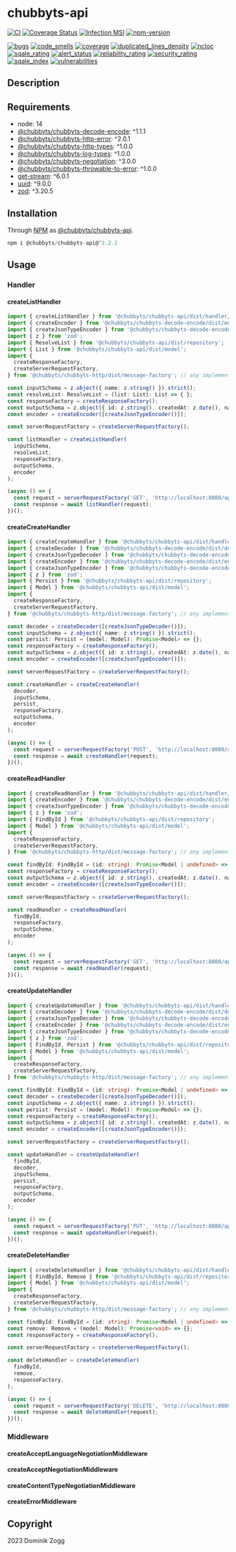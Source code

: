 # chubbyts-api

[![CI](https://github.com/chubbyts/chubbyts-api/workflows/CI/badge.svg?branch=master)](https://github.com/chubbyts/chubbyts-api/actions?query=workflow%3ACI)
[![Coverage Status](https://coveralls.io/repos/github/chubbyts/chubbyts-api/badge.svg?branch=master)](https://coveralls.io/github/chubbyts/chubbyts-api?branch=master)
[![Infection MSI](https://badge.stryker-mutator.io/github.com/chubbyts/chubbyts-api/master)](https://dashboard.stryker-mutator.io/reports/github.com/chubbyts/chubbyts-api/master)
[![npm-version](https://img.shields.io/npm/v/@chubbyts/chubbyts-api.svg)](https://www.npmjs.com/package/@chubbyts/chubbyts-api)

[![bugs](https://sonarcloud.io/api/project_badges/measure?project=chubbyts_chubbyts-api&metric=bugs)](https://sonarcloud.io/dashboard?id=chubbyts_chubbyts-api)
[![code_smells](https://sonarcloud.io/api/project_badges/measure?project=chubbyts_chubbyts-api&metric=code_smells)](https://sonarcloud.io/dashboard?id=chubbyts_chubbyts-api)
[![coverage](https://sonarcloud.io/api/project_badges/measure?project=chubbyts_chubbyts-api&metric=coverage)](https://sonarcloud.io/dashboard?id=chubbyts_chubbyts-api)
[![duplicated_lines_density](https://sonarcloud.io/api/project_badges/measure?project=chubbyts_chubbyts-api&metric=duplicated_lines_density)](https://sonarcloud.io/dashboard?id=chubbyts_chubbyts-api)
[![ncloc](https://sonarcloud.io/api/project_badges/measure?project=chubbyts_chubbyts-api&metric=ncloc)](https://sonarcloud.io/dashboard?id=chubbyts_chubbyts-api)
[![sqale_rating](https://sonarcloud.io/api/project_badges/measure?project=chubbyts_chubbyts-api&metric=sqale_rating)](https://sonarcloud.io/dashboard?id=chubbyts_chubbyts-api)
[![alert_status](https://sonarcloud.io/api/project_badges/measure?project=chubbyts_chubbyts-api&metric=alert_status)](https://sonarcloud.io/dashboard?id=chubbyts_chubbyts-api)
[![reliability_rating](https://sonarcloud.io/api/project_badges/measure?project=chubbyts_chubbyts-api&metric=reliability_rating)](https://sonarcloud.io/dashboard?id=chubbyts_chubbyts-api)
[![security_rating](https://sonarcloud.io/api/project_badges/measure?project=chubbyts_chubbyts-api&metric=security_rating)](https://sonarcloud.io/dashboard?id=chubbyts_chubbyts-api)
[![sqale_index](https://sonarcloud.io/api/project_badges/measure?project=chubbyts_chubbyts-api&metric=sqale_index)](https://sonarcloud.io/dashboard?id=chubbyts_chubbyts-api)
[![vulnerabilities](https://sonarcloud.io/api/project_badges/measure?project=chubbyts_chubbyts-api&metric=vulnerabilities)](https://sonarcloud.io/dashboard?id=chubbyts_chubbyts-api)

## Description

## Requirements

 * node: 14
 * [@chubbyts/chubbyts-decode-encode][2]: ^1.1.1
 * [@chubbyts/chubbyts-http-error][3]: ^2.0.1
 * [@chubbyts/chubbyts-http-types][4]: ^1.0.0
 * [@chubbyts/chubbyts-log-types][5]: ^1.0.0
 * [@chubbyts/chubbyts-negotiation][6]: ^3.0.0
 * [@chubbyts/chubbyts-throwable-to-error][7]: ^1.0.0
 * [get-stream][8]: ^6.0.1
 * [uuid][9]: ^9.0.0
 * [zod][10]: ^3.20.5

## Installation

Through [NPM](https://www.npmjs.com) as [@chubbyts/chubbyts-api][1].

```ts
npm i @chubbyts/chubbyts-api@^2.2.2
```

## Usage

### Handler

#### createListHandler

```ts
import { createListHandler } from '@chubbyts/chubbyts-api/dist/handler/list';
import { createEncoder } from '@chubbyts/chubbyts-decode-encode/dist/encoder';
import { createJsonTypeEncoder } from '@chubbyts/chubbyts-decode-encode/dist/encoder/json-type-encoder';
import { z } from 'zod';
import { ResolveList } from '@chubbyts/chubbyts-api/dist/repository';
import { List } from '@chubbyts/chubbyts-api/dist/model';
import {
  createResponseFactory,
  createServerRequestFactory,
} from '@chubbyts/chubbyts-http/dist/message-factory'; // any implementation can be used

const inputSchema = z.object({ name: z.string() }).strict();
const resolveList: ResolveList = (list: List): List => { };
const responseFactory = createResponseFactory();
const outputSchema = z.object({ id: z.string(), createdAt: z.date(), name: z.string() }).strict();
const encoder = createEncoder([createJsonTypeEncoder()]);

const serverRequestFactory = createServerRequestFactory();

const listHandler = createListHandler(
  inputSchema,
  resolveList,
  responseFactory,
  outputSchema,
  encoder
);

(async () => {
  const request = serverRequestFactory('GET', 'http://localhost:8080/api/pets');
  const response = await listHandler(request);
})();
```

#### createCreateHandler

```ts
import { createCreateHandler } from '@chubbyts/chubbyts-api/dist/handler/create';
import { createDecoder } from '@chubbyts/chubbyts-decode-encode/dist/decoder';
import { createJsonTypeDecoder } from '@chubbyts/chubbyts-decode-encode/dist/decoder/json-type-decoder';
import { createEncoder } from '@chubbyts/chubbyts-decode-encode/dist/encoder';
import { createJsonTypeEncoder } from '@chubbyts/chubbyts-decode-encode/dist/encoder/json-type-encoder';
import { z } from 'zod';
import { Persist } from '@chubbyts/chubbyts-api/dist/repository';
import { Model } from '@chubbyts/chubbyts-api/dist/model';
import {
  createResponseFactory,
  createServerRequestFactory,
} from '@chubbyts/chubbyts-http/dist/message-factory'; // any implementation can be used

const decoder = createDecoder([createJsonTypeDecoder()]);
const inputSchema = z.object({ name: z.string() }).strict();
const persist: Persist = (model: Model): Promise<Model> => {};
const responseFactory = createResponseFactory();
const outputSchema = z.object({ id: z.string(), createdAt: z.date(), name: z.string() }).strict();
const encoder = createEncoder([createJsonTypeEncoder()]);

const serverRequestFactory = createServerRequestFactory();

const createHandler = createCreateHandler(
  decoder,
  inputSchema,
  persist,
  responseFactory,
  outputSchema,
  encoder
);

(async () => {
  const request = serverRequestFactory('POST', 'http://localhost:8080/api/pets');
  const response = await createHandler(request);
})();
```

#### createReadHandler

```ts
import { createReadHandler } from '@chubbyts/chubbyts-api/dist/handler/read';
import { createEncoder } from '@chubbyts/chubbyts-decode-encode/dist/encoder';
import { createJsonTypeEncoder } from '@chubbyts/chubbyts-decode-encode/dist/encoder/json-type-encoder';
import { z } from 'zod';
import { FindById } from '@chubbyts/chubbyts-api/dist/repository';
import { Model } from '@chubbyts/chubbyts-api/dist/model';
import {
  createResponseFactory,
  createServerRequestFactory,
} from '@chubbyts/chubbyts-http/dist/message-factory'; // any implementation can be used

const findById: FindById = (id: string): Promise<Model | undefined> => {};
const responseFactory = createResponseFactory();
const outputSchema = z.object({ id: z.string(), createdAt: z.date(), name: z.string() }).strict();
const encoder = createEncoder([createJsonTypeEncoder()]);

const serverRequestFactory = createServerRequestFactory();

const readHandler = createReadHandler(
  findById,
  responseFactory,
  outputSchema,
  encoder
);

(async () => {
  const request = serverRequestFactory('GET', 'http://localhost:8080/api/pets/8ba9661b-ba7f-436b-bd25-c0606f911f7d');
  const response = await readHandler(request);
})();
```

#### createUpdateHandler

```ts
import { createUpdateHandler } from '@chubbyts/chubbyts-api/dist/handler/update';
import { createDecoder } from '@chubbyts/chubbyts-decode-encode/dist/decoder';
import { createJsonTypeDecoder } from '@chubbyts/chubbyts-decode-encode/dist/decoder/json-type-decoder';
import { createEncoder } from '@chubbyts/chubbyts-decode-encode/dist/encoder';
import { createJsonTypeEncoder } from '@chubbyts/chubbyts-decode-encode/dist/encoder/json-type-encoder';
import { z } from 'zod';
import { FindById, Persist } from '@chubbyts/chubbyts-api/dist/repository';
import { Model } from '@chubbyts/chubbyts-api/dist/model';
import {
  createResponseFactory,
  createServerRequestFactory,
} from '@chubbyts/chubbyts-http/dist/message-factory'; // any implementation can be used

const findById: FindById = (id: string): Promise<Model | undefined> => {};
const decoder = createDecoder([createJsonTypeDecoder()]);
const inputSchema = z.object({ name: z.string() }).strict();
const persist: Persist = (model: Model): Promise<Model> => {};
const responseFactory = createResponseFactory();
const outputSchema = z.object({ id: z.string(), createdAt: z.date(), name: z.string() }).strict();
const encoder = createEncoder([createJsonTypeEncoder()]);

const serverRequestFactory = createServerRequestFactory();

const updateHandler = createUpdateHandler(
  findById,
  decoder,
  inputSchema,
  persist,
  responseFactory,
  outputSchema,
  encoder
);

(async () => {
  const request = serverRequestFactory('PUT', 'http://localhost:8080/api/pets/8ba9661b-ba7f-436b-bd25-c0606f911f7d');
  const response = await updateHandler(request);
})();
```

#### createDeleteHandler

```ts
import { createDeleteHandler } from '@chubbyts/chubbyts-api/dist/handler/delete';
import { FindById, Remove } from '@chubbyts/chubbyts-api/dist/repository';
import { Model } from '@chubbyts/chubbyts-api/dist/model';
import {
  createResponseFactory,
  createServerRequestFactory,
} from '@chubbyts/chubbyts-http/dist/message-factory'; // any implementation can be used

const findById: FindById = (id: string): Promise<Model | undefined> => {};
const remove: Remove = (model: Model): Promise<void> => {};
const responseFactory = createResponseFactory();

const serverRequestFactory = createServerRequestFactory();

const deleteHandler = createDeleteHandler(
  findById,
  remove,
  responseFactory,
);

(async () => {
  const request = serverRequestFactory('DELETE', 'http://localhost:8080/api/pets/8ba9661b-ba7f-436b-bd25-c0606f911f7d');
  const response = await deleteHandler(request);
})();
```

### Middleware

#### createAcceptLanguageNegotiationMiddleware

#### createAcceptNegotiationMiddleware

#### createContentTypeNegotiationMiddleware

#### createErrorMiddleware

## Copyright

2023 Dominik Zogg

[1]: https://www.npmjs.com/package/@chubbyts/chubbyts-api
[2]: https://www.npmjs.com/package/@chubbyts/chubbyts-decode-encode
[3]: https://www.npmjs.com/package/@chubbyts/chubbyts-http-error
[4]: https://www.npmjs.com/package/@chubbyts/chubbyts-http-types
[5]: https://www.npmjs.com/package/@chubbyts/chubbyts-log-types
[6]: https://www.npmjs.com/package/@chubbyts/chubbyts-negotiation
[7]: https://www.npmjs.com/package/@chubbyts/chubbyts-throwable-to-error
[8]: https://www.npmjs.com/package/get-stream
[9]: https://www.npmjs.com/package/uuid
[10]: https://www.npmjs.com/package/zod
